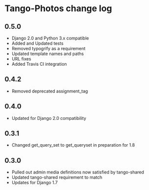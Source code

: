# Tango-Photos change log

## 0.5.0
* Django 2.0 and Python 3.x compatible
* Added and Updated tests
* Removed typogrify as a requirement
* Updated template names and paths
* URL fixes
* Added Travis CI integration

## 0.4.2
* Removed deprecated assignment_tag

## 0.4.0
* Updated for Django 2.0 compatibility

## 0.3.1
* Changed get_query_set to get_queryset in preparation for 1.8

## 0.3.0
* Pulled out admin media definitions now satisfied by tango-shared
* Updated tango-shared requirement to match
* Updates for Django 1.7
